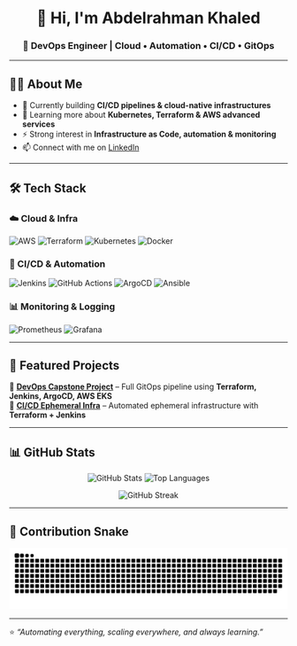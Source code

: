 <h1 align="center">👋 Hi, I'm Abdelrahman Khaled</h1>
<h3 align="center">🚀 DevOps Engineer | Cloud • Automation • CI/CD • GitOps</h3>

---

## 👨‍💻 About Me
- 🔭 Currently building **CI/CD pipelines & cloud-native infrastructures**  
- 🌱 Learning more about **Kubernetes, Terraform & AWS advanced services**  
- ⚡ Strong interest in **Infrastructure as Code, automation & monitoring**  
- 📫 Connect with me on [LinkedIn](https://www.linkedin.com/in/abdelrahman-khaled-717b7426b/)  

---

## 🛠️ Tech Stack  

### ☁️ Cloud & Infra
![AWS](https://img.shields.io/badge/AWS-%23FF9900.svg?style=for-the-badge&logo=amazon-aws&logoColor=white)
![Terraform](https://img.shields.io/badge/Terraform-7B42BC.svg?style=for-the-badge&logo=terraform&logoColor=white)
![Kubernetes](https://img.shields.io/badge/Kubernetes-326CE5.svg?style=for-the-badge&logo=kubernetes&logoColor=white)
![Docker](https://img.shields.io/badge/Docker-2496ED.svg?style=for-the-badge&logo=docker&logoColor=white)

### 🔨 CI/CD & Automation
![Jenkins](https://img.shields.io/badge/Jenkins-D24939.svg?style=for-the-badge&logo=jenkins&logoColor=white)
![GitHub Actions](https://img.shields.io/badge/GitHub%20Actions-2088FF.svg?style=for-the-badge&logo=github-actions&logoColor=white)
![ArgoCD](https://img.shields.io/badge/ArgoCD-FE4C4C.svg?style=for-the-badge&logo=argo&logoColor=white)
![Ansible](https://img.shields.io/badge/Ansible-EE0000.svg?style=for-the-badge&logo=ansible&logoColor=white)

### 📊 Monitoring & Logging
![Prometheus](https://img.shields.io/badge/Prometheus-E6522C.svg?style=for-the-badge&logo=prometheus&logoColor=white)
![Grafana](https://img.shields.io/badge/Grafana-F46800.svg?style=for-the-badge&logo=grafana&logoColor=white)

---

## 📌 Featured Projects  

🔹 [**DevOps Capstone Project**](https://github.com/Abdu-khaled/DEVOPS_CAPSTONE.git) – Full GitOps pipeline using **Terraform, Jenkins, ArgoCD, AWS EKS**  
🔹 [**CI/CD Ephemeral Infra**](https://github.com/Abdu-khaled/ci-cd-ephemeral-infra.git) – Automated ephemeral infrastructure with **Terraform + Jenkins**  

---

## 📊 GitHub Stats  

<p align="center">
  <img src="https://github-readme-stats.vercel.app/api?username=abdu-khaled&show_icons=true&theme=radical" alt="GitHub Stats" height="150"/>
  <img src="https://github-readme-stats.vercel.app/api/top-langs/?username=abdu-khaled&layout=compact&theme=radical" alt="Top Languages" height="150"/>
</p>

<p align="center">
  <img src="https://streak-stats.demolab.com?user=abdu-khaled&theme=radical&border_radius=6" alt="GitHub Streak"/>
</p>

---

## 🐍 Contribution Snake  
<p align="center">
  <img src="https://github.com/Platane/snk/raw/output/github-contribution-grid-snake.svg" alt="snake animation" />
</p>

---

⭐ *“Automating everything, scaling everywhere, and always learning.”*

